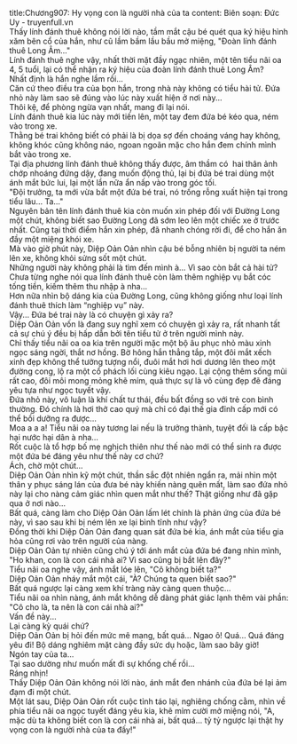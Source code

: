 title:Chương907: Hy vọng con là người nhà của ta
content:
Biên soạn: Đức Uy - truyenfull.vn<br>Thấy lính đánh thuê không nói lời nào, tầm mắt cậu bé quét qua ký hiệu hình xăm bên cổ của hắn, như cũ lầm bầm lầu bầu mở miệng, "Đoàn lính đánh thuê Long Âm..."<br>Lính đánh thuê nghe vậy, nhất thời mặt đầy ngạc nhiên, một tên tiểu nãi oa 4, 5 tuổi, lại có thể nhận ra ký hiệu của đoàn lính đánh thuê Long Âm?<br>Nhất định là hắn nghe lầm rồi...<br>Căn cứ theo điều tra của bọn hắn, trong nhà này không có tiểu hài tử. Đứa nhỏ này làm sao sẽ đúng vào lúc này xuất hiện ở nơi này...<br>Thôi kệ, để phòng ngừa vạn nhất, mang đi lại nói.<br>Lính đánh thuê kia lúc này mới tiến lên, một tay đem đứa bé kéo qua, ném vào trong xe.<br>Thằng bé trai không biết có phải là bị dọa sợ đến choáng váng hay không, không khóc cũng không náo, ngoan ngoãn mặc cho hắn đem chính mình bắt vào trong xe.<br>Tại địa phương lính đánh thuê không thấy được, âm thầm có  hai thân ảnh chớp nhoáng đứng dậy, đang muốn động thủ, lại bị đứa bé trai dùng một ánh mắt bức lui, lại một lần nữa ẩn nấp vào trong góc tối.<br>"Đội trưởng, ta mới vừa bắt một đứa bé trai, nó trống rỗng xuất hiện tại trong tiểu lâu... Ta..."<br>Nguyên bản tên lính đánh thuê kia còn muốn xin phép đối với Đường Long một chút, không biết sao Đường Long đã sớm leo lên một chiếc xe ở trước nhất. Cũng tại thời điểm hắn xin phép, đã nhanh chóng rời đi, để cho hắn ăn đầy một miệng khói xe.<br>Mà vào giờ phút này, Diệp Oản Oản nhìn cậu bé bỗng nhiên bị người ta ném lên xe, không khỏi sửng sốt một chút.<br>Những người này không phải là tìm đến mình à... Vì sao còn bắt cả hài tử?<br>Chưa từng nghe nói qua lính đánh thuê còn làm thêm nghiệp vụ bắt cóc tống tiền, kiếm thêm thu nhập à nha…<br>Hơn nữa nhìn bộ dáng kia của Đường Long, cũng không giống như loại lính đánh thuê thích làm “nghiệp vụ” này.<br>Vậy... Đứa bé trai này là có chuyện gì xảy ra?<br>Diệp Oản Oản vốn là đang suy nghĩ xem có chuyện gì xảy ra, rất nhanh tất cả sự chú ý đều bị hấp dẫn bởi tên tiểu tử ở trên người mình này.<br>Chỉ thấy tiểu nãi oa oa kia trên người mặc một bộ âu phục nhỏ màu xinh ngọc sáng ngời, thắt nơ hồng. Bờ hông hắn thẳng tắp, một đôi mắt xếch xinh đẹp không thể tưởng tượng nổi, đuôi mắt hơi hơi dương lên theo một đường cong, lộ ra một cổ phách lối cùng kiêu ngạo. Lại cộng thêm sống mũi rất cao, đôi môi mong mỏng khẽ mím, quả thực sự là vô cùng đẹp đẽ đáng yêu tựa như ngọc tuyết vậy.<br>Đứa nhỏ này, vô luận là khí chất tư thái, đều bất đồng so với trẻ con bình thường. Đó chính là hơi thở cao quý mà chỉ có đại thế gia đỉnh cấp mới có thể bồi dưỡng ra được…<br>Moa a a a! Tiểu nãi oa này tương lai nếu là trưởng thành, tuyệt đối là cấp bậc hại nước hại dân à nha...<br>Rốt cuộc là tổ hợp bố mẹ nghịch thiên như thế nào mới có thể sinh ra được một đứa bé đáng yêu như thế này cơ chứ?<br>Ách, chờ một chút...<br>Diệp Oản Oản nhìn kỹ một chút, thần sắc đột nhiên ngẩn ra, mải nhìn một thân y phục sáng lán của đưa bé này khiến nàng quên mất, làm sao đứa nhỏ này lại cho nàng cảm giác nhìn quen mắt như thế? Thật giống như đã gặp qua ở nơi nào...<br>Bất quá, càng làm cho Diệp Oản Oản lấm lét chính là phản ứng của đứa bé này, vì sao sau khi bị ném lên xe lại bình tĩnh như vậy?<br>Đồng thời khi Diệp Oản Oản đang quan sát đứa bé kia, ánh mắt của tiểu gia hỏa cũng rơi vào trên người của nàng.<br>Diệp Oản Oản tự nhiên cũng chú ý tới ánh mắt của đứa bé đang nhìn mình, "Ho khan, con là con cái nhà ai? Vì sao cũng bị bắt lên đây?"<br>Tiểu nãi oa nghe vậy, ánh mắt lóe lên, "Cô không biết ta?"<br>Diệp Oản Oản nháy mắt một cái, "À? Chúng ta quen biết sao?"<br>Bất quá ngược lại càng xem khí tràng này càng quen thuộc…<br>Tiểu nãi oa nhìn nàng, ánh mắt không dễ dàng phát giác lạnh thêm vài phần: "Cô cho là, ta nên là con cái nhà ai?"<br>Vấn đề này...<br>Lại càng kỳ quái chứ?<br>Diệp Oản Oản bị hỏi đến mức mê mang, bất quá... Ngao ô! Quá... Quá đáng yêu đi! Bộ dáng nghiêm mặt càng đầy sức dụ hoặc, làm sao bây giờ!<br>Ngón tay của ta...<br>Tại sao dường như muốn mất đi sự khống chế rồi...<br>Ráng nhịn!<br>Thấy Diệp Oản Oản không nói lời nào, ánh mắt đen nhánh của đứa bé lại ảm đạm đi một chút.<br>Một lát sau, Diệp Oản Oản rốt cuộc tỉnh táo lại, nghiêng chống cằm, nhìn về phía tiểu nãi oa ngọc tuyết đáng yêu kia, khẽ mỉm cười mở miệng nói, "A, mặc dù ta không biết con là con cái nhà ai, bất quá... tỷ tỷ ngược lại thật hy vọng con là người nhà của ta đấy!"